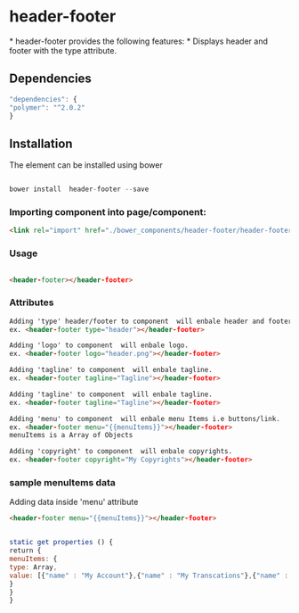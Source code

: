 
# header-footer
* header-footer provides the following features:
* Displays header and footer with the type attribute.

## Dependencies
```js
"dependencies": {
"polymer": "^2.0.2"
} 

```

## Installation

The element can be installed using bower

```js 

bower install  header-footer --save

```

### Importing component into page/component: 
```html
<link rel="import" href="./bower_components/header-footer/header-footer.html" />

```
### Usage

```html

<header-footer></header-footer>

```

### Attributes

```html
Adding 'type' header/footer to component  will enbale header and footer respectively.
ex. <header-footer type="header"></header-footer>

Adding 'logo' to component  will enbale logo.
ex. <header-footer logo="header.png"></header-footer>

Adding 'tagline' to component  will enbale tagline.
ex. <header-footer tagline="Tagline"></header-footer>

Adding 'tagline' to component  will enbale tagline.
ex. <header-footer tagline="Tagline"></header-footer>

Adding 'menu' to component  will enbale menu Items i.e buttons/link.
ex. <header-footer menu="{{menuItems}}"></header-footer>
menuItems is a Array of Objects

Adding 'copyright' to component  will enbale copyrights.
ex. <header-footer copyright="My Copyrights"></header-footer>

```

### sample menuItems data
Adding data inside 'menu' attribute

```html
<header-footer menu="{{menuItems}}"></header-footer>

```

```js

static get properties () {
return {
menuItems: {
type: Array,
value: [{"name" : "My Account"},{"name" : "My Transcations"},{"name" : "Logout"}],
}
}
}

``` 
